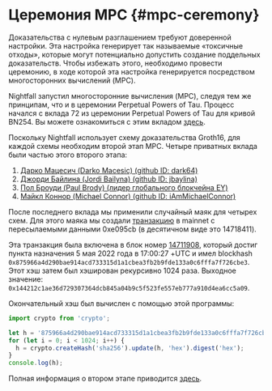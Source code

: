 
# Церемония MPC {#mpc-ceremony}
Доказательства с нулевым разглашением требуют доверенной настройки. Эта настройка генерирует так называемые «токсичные отходы», которые могут потенциально допустить создание поддельных доказательств. Чтобы избежать этого, необходимо провести церемонию, в ходе которой эта настройка генерируется посредством многосторонних вычислений (MPC).

Nightfall запустил многосторонние вычисления (MPC), следуя тем же принципам, что и в церемонии Perpetual Powers of Tau. Процесс начался с вклада 72 из церемонии Perpetual Powers of Tau для кривой BN254. Вы можете ознакомиться с этим вкладом [здесь](https://github.com/weijiekoh/perpetualpowersoftau/tree/master/0071_edward_response).

Поскольку Nightfall использует схему доказательства Groth16, для каждой схемы необходим второй этап MPC. Четыре приватных вклада были частью этого второго этапа:

1. [Дарко Мацесич (Darko Macesic) (github ID: dark64)](https://github.com/maticnetwork/nightfall_phase2ceremony/blob/main/atttestations/1_Darko.md)
2. [Джорди Байлина (Jordi Bailyna) (github ID: jbaylina)](https://github.com/maticnetwork/nightfall_phase2ceremony/blob/main/atttestations/2_Baylina.md)
3. [Пол Броуди (Paul Brody) (лидер глобального блокчейна EY)](https://github.com/maticnetwork/nightfall_phase2ceremony/blob/main/atttestations/3_Brody.md)
4. [Майкл Коннор (Michael Connor) (github ID: iAmMichaelConnor)](https://github.com/maticnetwork/nightfall_phase2ceremony/blob/main/atttestations/4_Connor.md)

После последнего вклада мы применили случайный маяк для четырех схем. Для этого маяка мы создали [транзакцию](https://etherscan.io/tx/0xd42eff8e34aa9227cdceb12daf1d868b3dec025ac23073cfd103bb697642dbc1) в mainnet с пересылаемыми данными 0xe095cb (в десятичном виде это 14718411).

Эта транзакция была включена в блок номер [14711908](https://etherscan.io/block/14711908), который
достиг пункта назначения 5 мая 2022 года в 17:00:27 +UTC и имел blockhash
`0x875966a4d290bae914acd733315d1a1cbea3fb2b9fde133a0c6fffa7f726cbe3`.
Этот хэш затем был хэширован рекурсивно 1024 раза. Выходное значение: `0x144212c1ae36d729307364dcb845a04b9c5f523fe557eb777a910d4ea6cc5a09`.

Окончательный хэш был вычислен с помощью этой программы:

```js
import crypto from 'crypto';

let h = '875966a4d290bae914acd733315d1a1cbea3fb2b9fde133a0c6fffa7f726cbe3';
for (let i = 0; i < 1024; i++) {
  h = crypto.createHash('sha256').update(h, 'hex').digest('hex');
}
console.log(h);
```

 Полная информация о втором этапе приводится [здесь](https://github.com/maticnetwork/nightfall_phase2ceremony/blob/main/atttestations/phase2.md).

